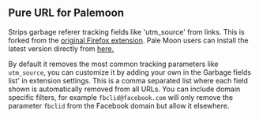 <h2>Pure URL for Palemoon</h2>

Strips garbage referer tracking fields like 'utm_source' from links. This is forked from the <a href="https://addons.mozilla.org/en-US/firefox/addon/pure-url/">original Firefox extension</a>. Pale Moon users can install the latest version directly from <a href="https://addons.mozilla.org/en-US/firefox/addon/pure-url/">here.</a>

By default it removes the most common tracking parameters like `utm_source`, you can customize it by adding your own in the Garbage fields list' in extension settings. This is a comma separated list where each field shown is automatically removed from all URLs. You can include domain specific filters, for example `fbclid@facebook.com` will only remove the parameter `fbclid` from the Facebook domain but allow it elsewhere. 
